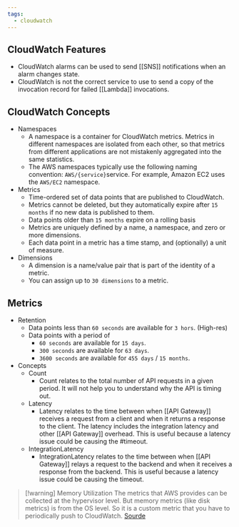 ```yaml
---
tags:
  - cloudwatch
---
```


## CloudWatch Features
- CloudWatch alarms can be used to send [[SNS]] notifications when an alarm changes state.
- CloudWatch is not the correct service to use to send a copy of the  invocation record for failed [[Lambda]] invocations.

## CloudWatch Concepts
- Namespaces
	- A namespace is a container for CloudWatch metrics. Metrics in different namespaces are isolated from each other, so that metrics from different applications are not mistakenly aggregated into the same statistics.
	- The AWS namespaces typically use the following naming convention: `AWS/{service}`service. For example, Amazon EC2 uses the `AWS/EC2` namespace.
- Metrics
	- Time-ordered set of data points that are published to CloudWatch.
	- Metrics cannot be deleted, but they automatically expire after `15 months` if no new data is published to them.
	- Data points older than `15 months` expire on a rolling basis
	- Metrics are uniquely defined by a name, a namespace, and zero or more dimensions.
	- Each data point in a metric has a time stamp, and (optionally) a unit of measure.
- Dimensions
	- A dimension is a name/value pair that is part of the identity of a metric.
	- You can assign up to `30 dimensions` to a metric.


## Metrics
- Retention
	- Data points less than `60 seconds` are available for `3 hors`. (High-res)
	- Data points with a period of 
		- `60 seconds` are available for `15 days`.
		- `300 seconds` are available for `63 days`.
		- `3600 seconds` are available for `455 days` / `15 months`.
- Concepts
	- Count
		- Count relates to the total number of API requests in a given period. It will not help you to understand why the API is timing out.
	- Latency
		- Latency relates to the time between when [[API Gateway]] receives a request from a client and when it returns a response to the client. The latency includes the integration latency and other [[API Gateway]] overhead. This is useful because a latency issue could be causing the #timeout.
	- IntegrationLatency
		- IntegrationLatency relates to the time between when [[API Gateway]] relays a request to the backend and when it receives a response from the backend. This is useful because a latency issue could be causing the timeout.


>[!warning]  Memory Utilization
>The metrics that AWS provides can be collected at the hypervisor level. But memory metrics (like disk metrics) is from the OS level. So it is a custom metric that you have to periodically push to CloudWatch. [Sourde](https://stackoverflow.com/questions/44507609/why-aws-cloudwatch-does-not-have-memory-usage-metric-for-autoscaling-group)
